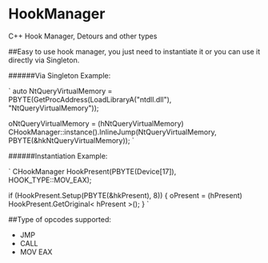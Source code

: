 # HookManager
C++ Hook Manager, Detours and other types

##Easy to use hook manager, you just need to instantiate it or you can use it directly via Singleton.

######Via Singleton Example:

`
auto NtQueryVirtualMemory = PBYTE(GetProcAddress(LoadLibraryA("ntdll.dll"), "NtQueryVirtualMemory"));

oNtQueryVirtualMemory = (hNtQueryVirtualMemory)
		CHookManager::instance().InlineJump(NtQueryVirtualMemory, PBYTE(&hkNtQueryVirtualMemory));
`
    
######Instantiation Example:

`
CHookManager HookPresent(PBYTE(Device[17]), HOOK_TYPE::MOV_EAX);

if (HookPresent.Setup(PBYTE(&hkPresent), 8))
{
  oPresent = (hPresent)
      HookPresent.GetOriginal< hPresent >();
}
`

##Type of opcodes supported:

- JMP
- CALL
- MOV EAX 
